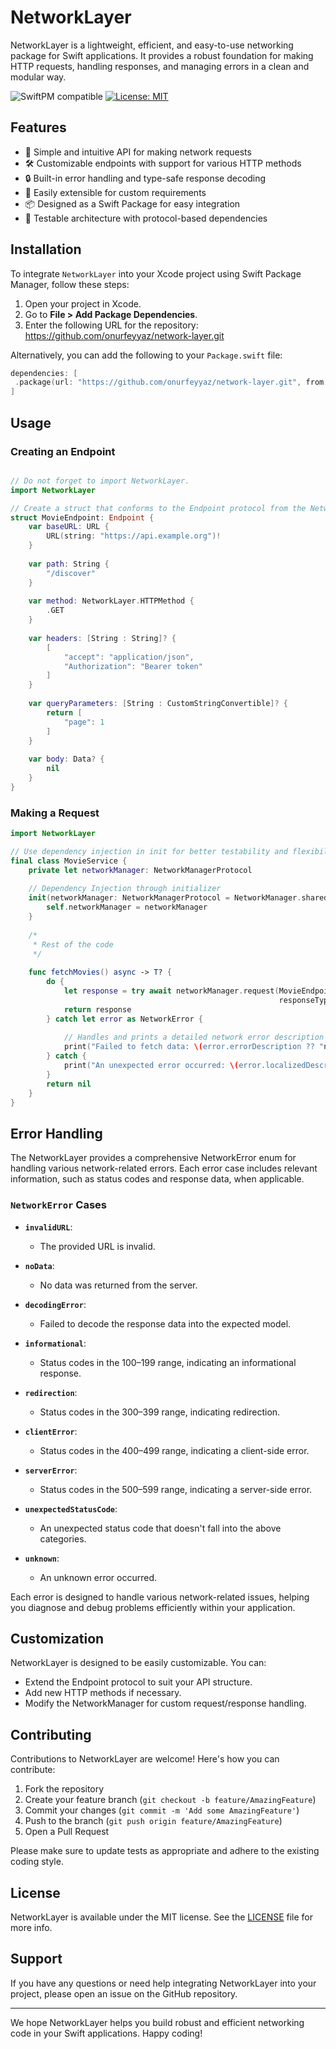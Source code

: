 # NetworkLayer

NetworkLayer is a lightweight, efficient, and easy-to-use networking package for Swift applications. It provides a robust foundation for making HTTP requests, handling responses, and managing errors in a clean and modular way.

![SwiftPM compatible](https://img.shields.io/badge/SwiftPM-compatible-brightgreen.svg)
[![License: MIT](https://img.shields.io/badge/License-MIT-yellow.svg)](https://opensource.org/licenses/MIT)

## Features
- 🚀 Simple and intuitive API for making network requests
- 🛠 Customizable endpoints with support for various HTTP methods
- 🔒 Built-in error handling and type-safe response decoding
- 🧩 Easily extensible for custom requirements
- 📦 Designed as a Swift Package for easy integration
- 🧪 Testable architecture with protocol-based dependencies

## Installation
To integrate `NetworkLayer` into your Xcode project using Swift Package Manager, follow these steps:

1. Open your project in Xcode.
2. Go to **File > Add Package Dependencies**.
3. Enter the following URL for the repository: https://github.com/onurfeyyaz/network-layer.git

Alternatively, you can add the following to your `Package.swift` file:

```swift
dependencies: [
 .package(url: "https://github.com/onurfeyyaz/network-layer.git", from: "1.0.0")
]
```


## Usage

### Creating an Endpoint
```swift

// Do not forget to import NetworkLayer.
import NetworkLayer

// Create a struct that conforms to the Endpoint protocol from the NetworkLayer.
struct MovieEndpoint: Endpoint {
    var baseURL: URL {
        URL(string: "https://api.example.org")!
    }
    
    var path: String {
        "/discover"
    }
    
    var method: NetworkLayer.HTTPMethod {
        .GET
    }
    
    var headers: [String : String]? {
        [
            "accept": "application/json",
            "Authorization": "Bearer token"
        ]
    }
    
    var queryParameters: [String : CustomStringConvertible]? {
        return [
            "page": 1
        ]
    }
    
    var body: Data? {
        nil
    }
}
```

### Making a Request
```swift
import NetworkLayer

// Use dependency injection in init for better testability and flexibility
final class MovieService {
    private let networkManager: NetworkManagerProtocol
    
    // Dependency Injection through initializer
    init(networkManager: NetworkManagerProtocol = NetworkManager.shared) {
        self.networkManager = networkManager
    }
    
    /*
     * Rest of the code
     */ 
 
    func fetchMovies() async -> T? {
        do {
            let response = try await networkManager.request(MovieEndpoint(),
                                                            responseType: T.self)
            return response
        } catch let error as NetworkError {
        
            // Handles and prints a detailed network error description if available
            print("Failed to fetch data: \(error.errorDescription ?? "no error description")")
        } catch {
            print("An unexpected error occurred: \(error.localizedDescription)")
        }
        return nil
    }
}

```
## Error Handling 
The NetworkLayer provides a comprehensive NetworkError enum for handling various network-related errors. Each error case includes relevant information, such as status codes and response data, when applicable.

### `NetworkError` Cases
- **`invalidURL`**: 
  - The provided URL is invalid.
  
- **`noData`**: 
  - No data was returned from the server.
  
- **`decodingError`**: 
  - Failed to decode the response data into the expected model.
  
- **`informational`**: 
  - Status codes in the 100–199 range, indicating an informational response.
  
- **`redirection`**: 
  - Status codes in the 300–399 range, indicating redirection.
  
- **`clientError`**: 
  - Status codes in the 400–499 range, indicating a client-side error.
  
- **`serverError`**: 
  - Status codes in the 500–599 range, indicating a server-side error.
  
- **`unexpectedStatusCode`**: 
  - An unexpected status code that doesn't fall into the above categories.
  
- **`unknown`**: 
  - An unknown error occurred.

Each error is designed to handle various network-related issues, helping you diagnose and debug problems efficiently within your application.

## Customization 
NetworkLayer is designed to be easily customizable. You can:
- Extend the Endpoint protocol to suit your API structure.
- Add new HTTP methods if necessary.
- Modify the NetworkManager for custom request/response handling.

## Contributing
Contributions to NetworkLayer are welcome! Here's how you can contribute:

1. Fork the repository
2. Create your feature branch (`git checkout -b feature/AmazingFeature`)
3. Commit your changes (`git commit -m 'Add some AmazingFeature'`)
4. Push to the branch (`git push origin feature/AmazingFeature`)
5. Open a Pull Request

Please make sure to update tests as appropriate and adhere to the existing coding style.

## License
NetworkLayer is available under the MIT license. See the [LICENSE](LICENSE) file for more info.

## Support
If you have any questions or need help integrating NetworkLayer into your project, please open an issue on the GitHub repository.

---

We hope NetworkLayer helps you build robust and efficient networking code in your Swift applications. Happy coding!

